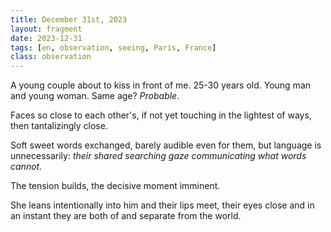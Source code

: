 ```yaml
---
title: December 31st, 2023
layout: fragment
date: 2023-12-31
tags: [en, observation, seeing, Paris, France]
class: observation
---
```


A young couple about to kiss in front of me. 25-30 years old. Young man and young woman. Same age? *Probable*.

Faces so close to each other's, if not yet touching in the lightest of ways, then tantalizingly close.

Soft sweet words exchanged, barely audible even for them, but language is unnecessarily: *their shared searching gaze communicating what words cannot.*

The tension builds, the decisive moment imminent.

She leans intentionally into him and their lips meet, their eyes close and in an instant they are both of and separate from the world.

<!-- 
Observation formatted with specialized formatter for Animal Rationis Capax
Observation type: observation
Generated: 2025-06-09 13:54:49
-->